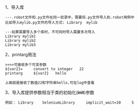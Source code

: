 1、导入库
    
    ---.robot文件和.py文件在同一目录中，需要将.py文件导入到.robot用例中
    比如导入mylib.py文件的导入方式: Library  mylib
    
    ---如果需要导入多个库时，不可同时导入需要多次导入
    Library mylib1
    Library mylib2
    Library mylib3
    
2、printarg用法

    >>>>可接收多个可变参数
    ${var2}=     convert to integer   22
    printarg     ${var2}   hello
    
    上面就是接收了数值22和字符串hello,可在log中查看
    
3、导入库提供参数相当于类的初始化(__init__)参数

    例如： Library    SeleniumLibrary     implicit_wait=10     5 